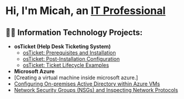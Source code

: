 <h1>Hi, I'm Micah, an <a href="https://linkedin.com/in/Micahman-boop">IT Professional</a></h1>

<h2>👨‍💻 Information Technology Projects:</h2>

- <b>osTicket (Help Desk Ticketing System)</b>
  - [osTicket: Prerequisites and Installation](https://github.com/Micahman-boop/osticket-prereqs)
  - [osTicket: Post-Installation Configuration]()
  - [osTicket: Ticket Lifecycle Examples]()
- <b>Microsoft Azure</b>
 - [Creating a virtual machine inside microsoft azure.]
  - [Configuring On-premises Active Directory within Azure VMs]()
  - [Network Security Groups (NSGs) and Inspecting Network Protocols]()
 

<!--
**Micahman-boop/Micahman-boop** is a ✨ _special_ ✨ repository because its `README.md` (this file) appears on your GitHub profile.

Here are some ideas to get you started:

- 🔭 I’m currently working on ...
- 🌱 I’m currently learning ...
- 👯 I’m looking to collaborate on ...
- 🤔 I’m looking for help with ...
- 💬 Ask me about ...
- 📫 How to reach me: ...
- 😄 Pronouns: ...
- ⚡ Fun fact: ...
-->
